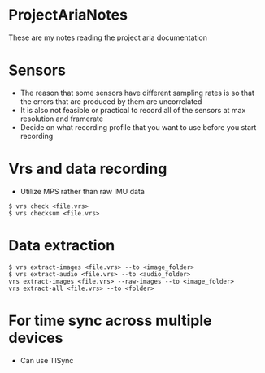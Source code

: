 # ProjectAriaNotes
These are my notes reading the project aria documentation

# Sensors
- The reason that some sensors have different sampling rates is so that the errors that are produced by them are uncorrelated
- It is also not feasible or practical to record all of the sensors at max resolution and framerate
- Decide on what recording profile that you want to use before you start recording

# Vrs and data recording
- Utilize MPS rather than raw IMU data
```
$ vrs check <file.vrs>
$ vrs checksum <file.vrs>
```

# Data extraction
```
$ vrs extract-images <file.vrs> --to <image_folder>
$ vrs extract-audio <file.vrs> --to <audio_folder>
vrs extract-images <file.vrs> --raw-images --to <image_folder>
vrs extract-all <file.vrs> --to <folder>
```

# For time sync across multiple devices
- Can use TISync

